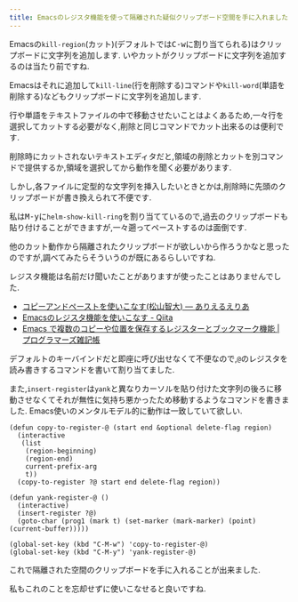 ```yaml
---
title: Emacsのレジスタ機能を使って隔離された疑似クリップボード空間を手に入れました
---
```


Emacsの`kill-region`(カット)(デフォルトでは<kbd>C-w</kbd>に割り当てられる)はクリップボードに文字列を追加します.
いやカットがクリップボードに文字列を追加するのは当たり前ですね.

Emacsはそれに追加して`kill-line`(行を削除する)コマンドや`kill-word`(単語を削除する)などもクリップボードに文字列を追加します.

行や単語をテキストファイルの中で移動させたいことはよくあるため,一々行を選択してカットする必要がなく,削除と同じコマンドでカット出来るのは便利です.

削除時にカットされないテキストエディタだと,領域の削除とカットを別コマンドで提供するか,領域を選択してから動作を聞く必要があります.

しかし,各ファイルに定型的な文字列を挿入したいときとかは,削除時に先頭のクリップボードが書き換えられて不便です.

私は<kbd>M-y</kbd>に`helm-show-kill-ring`を割り当てているので,過去のクリップボードも貼り付けることができますが,一々遡ってペーストするのは面倒です.

他のカット動作から隔離されたクリップボードが欲しいから作ろうかなと思ったのですが,調べてみたらそういうのが既にあるらしいですね.

レジスタ機能は名前だけ聞いたことがありますが使ったことはありませんでした.

* [コピーアンドペーストを使いこなす(松山智大) — ありえるえりあ](http://dev.ariel-networks.com/articles/emacs/part4/)
* [Emacsのレジスタ機能を使いこなす - Qiita](https://qiita.com/acro5piano/items/4e950c70efa1cfdf8c0f)
* [Emacs で複数のコピーや位置を保存するレジスターとブックマーク機能 | プログラマーズ雑記帳](http://yohshiy.blog.fc2.com/blog-entry-255.html)

デフォルトのキーバインドだと即座に呼び出せなくて不便なので,`@`のレジスタを読み書きするコマンドを書いて割り当てました.

また,`insert-register`は`yank`と異なりカーソルを貼り付けた文字列の後ろに移動させなくてそれが無性に気持ち悪かったため移動するようなコマンドを書きました.
Emacs使いのメンタルモデル的に動作は一致していて欲しい.

~~~elisp
(defun copy-to-register-@ (start end &optional delete-flag region)
  (interactive
   (list
    (region-beginning)
    (region-end)
    current-prefix-arg
    t))
  (copy-to-register ?@ start end delete-flag region))

(defun yank-register-@ ()
  (interactive)
  (insert-register ?@)
  (goto-char (prog1 (mark t) (set-marker (mark-marker) (point) (current-buffer)))))

(global-set-key (kbd "C-M-w") 'copy-to-register-@)
(global-set-key (kbd "C-M-y") 'yank-register-@)
~~~

これで隔離された空間のクリップボードを手に入れることが出来ました.

私もこれのことを忘却せずに使いこなせると良いですね.
